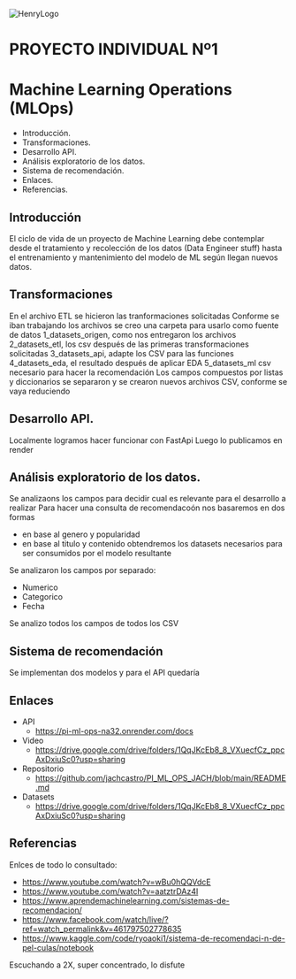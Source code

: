 ![HenryLogo](https://d31uz8lwfmyn8g.cloudfront.net/Assets/logo-henry-white-lg.png)

# PROYECTO INDIVIDUAL Nº1 
# Machine Learning Operations (MLOps) 

- Introducción. 
- Transformaciones. 
- Desarrollo API. 
- Análisis exploratorio de los datos. 
- Sistema de recomendación. 
- Enlaces. 
- Referencias. 

## Introducción 
El ciclo de vida de un proyecto de Machine Learning debe contemplar desde el tratamiento y recolección de los datos (Data Engineer stuff) hasta el entrenamiento y mantenimiento del modelo de ML según llegan nuevos datos.

## Transformaciones
En el archivo ETL se hicieron las tranformaciones solicitadas
Conforme se iban trabajando los archivos se creo una carpeta para usarlo como fuente de datos
1_datasets_origen, como nos entregaron los archivos
2_datasets_etl, los csv después de las primeras transformaciones solicitadas
3_datasets_api, adapte los CSV para las funciones
4_datasets_eda, el resultado después de aplicar EDA
5_datasets_ml csv necesario para hacer la recomendación
Los campos compuestos por listas y diccionarios se separaron y se crearon nuevos archivos CSV, conforme se vaya reduciendo

## Desarrollo API. 
Localmente logramos hacer funcionar con FastApi
Luego lo publicamos en render

## Análisis exploratorio de los datos. 
Se analizaons los campos para decidir cual es relevante para el desarrollo a realizar
Para hacer una consulta de recomendacoón nos basaremos en dos formas
- en base al genero y popularidad 
- en base al titulo y contenido
obtendremos los datasets necesarios para ser consumidos por el modelo resultante 

Se analizaron los campos por separado:
- Numerico
- Categorico
- Fecha

Se analizo todos los campos de todos los CSV 


## Sistema de recomendación
Se implementan dos modelos
y para el API quedaría

## Enlaces

- API
    - https://pi-ml-ops-na32.onrender.com/docs
- Video
    - https://drive.google.com/drive/folders/1QqJKcEb8_8_VXuecfCz_ppcAxDxiuSc0?usp=sharing
- Repositorio
    - https://github.com/jachcastro/PI_ML_OPS_JACH/blob/main/README.md
- Datasets 
    - https://drive.google.com/drive/folders/1QqJKcEb8_8_VXuecfCz_ppcAxDxiuSc0?usp=sharing

## Referencias
Enlces de todo lo consultado:
- https://www.youtube.com/watch?v=wBu0hQQVdcE
- https://www.youtube.com/watch?v=aatztrDAz4I
- https://www.aprendemachinelearning.com/sistemas-de-recomendacion/
- https://www.facebook.com/watch/live/?ref=watch_permalink&v=461797502778635
- https://www.kaggle.com/code/ryoaoki1/sistema-de-recomendaci-n-de-pel-culas/notebook

Escuchando a 2X, super concentrado, lo disfute